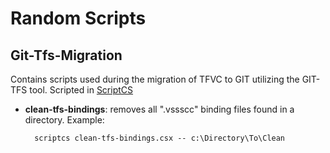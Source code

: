 # Random Scripts

Git-Tfs-Migration
-----------------
Contains scripts used during the migration of TFVC to GIT utilizing the GIT-TFS tool.
Scripted in [ScriptCS](http://www.scriptcs.net)
- **clean-tfs-bindings**: removes all ".vssscc" binding files found in a directory. Example:
        
        scriptcs clean-tfs-bindings.csx -- c:\Directory\To\Clean
